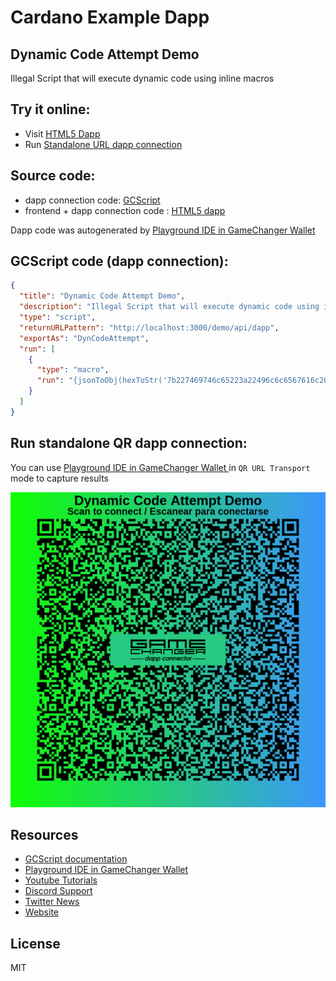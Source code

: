 
# Cardano Example Dapp

## **Dynamic Code Attempt Demo**

Illegal Script that will execute dynamic code using inline macros


## Try it online: 

-  Visit [HTML5 Dapp](https://raw.githubusercontent.com/GameChangerFinance/gamechanger.wallet/main/examples/Dynamic%20Code%20Attempt%20Demo.html)
-  Run [Standalone URL dapp connection](https://beta-wallet.gamechanger.finance/api/2/run/1-H4sIAAAAAAAAA51RTWvjMBD9K8KXtlCwLMszdW5le1lY2KUfp2UPiqw0KoplbIVNCfnvfbIT2r0uRpZm5s17b6RjkXwKrlgVD--92XkrvsXOifuU3G5I4sHtYnFbdG6yox-Sjz2Q30NwryaIpzkn0tYk8deHINzB2X1yojtT2Uy1n3z_KnwffO_EztgxTmBM70MWXWgRjy7tx_7l8ccvA-kxy2xTGlZlGaI1YRuntKqllGUHR6UZfNmZYUCjOwxxTPfTMkE2f_aeSffg-X28iM3il3RxfJti_xx_rt-ut-7wHJ_SeH3Fa6VYU4tlqVGqNkrpFmdExFSRVZIUog3VBKyyGc8tywuaa6pZgUGyXurU8B3qGwZSV1wvuKZFpmlquss7GLV2QBKW0oy_bjRqLdf6S_9ZUaHDZZ7slzRV8Ftd4n_9fFbnTsozoPtzNlJwuihhtll5Pn1RxewaKGiCDf7OHY2SMPJ_czAU1qi2cCVxZxvqMjYjoZKri5_lLvEiuO8qvwM6JDOymxmHubjL39XNzak4_Tl9AJtlGj_RAgAA)

## Source code:

- dapp connection code: [GCScript](Dynamic%20Code%20Attempt%20Demo.gcscript)
- frontend + dapp connection code : [HTML5 dapp](Dynamic%20Code%20Attempt%20Demo.html)

Dapp code was autogenerated by [Playground IDE in GameChanger Wallet ](https://beta-wallet.gamechanger.finance/playground)

## GCScript code (dapp connection):
```json
{
  "title": "Dynamic Code Attempt Demo",
  "description": "Illegal Script that will execute dynamic code using inline macros",
  "type": "script",
  "returnURLPattern": "http://localhost:3000/demo/api/dapp",
  "exportAs": "DynCodeAttempt",
  "run": [
    {
      "type": "macro",
      "run": "{jsonToObj(hexToStr('7b227469746c65223a22496c6c6567616c20626c6f636b222c2274797065223a22736372697074222c226578706f72744173223a22596f7553686f756c644e65766572476574546869734578706f7274222c2272756e223a7b2264617461223a7b2274797065223a2264617461222c2276616c7565223a22496620746869732067657473206578706f7274656420756e646572207468652027596f7553686f756c644e65766572476574546869734578706f727427206b65792c20736f6d657468696e6720697320637269746963616c6c792077726f6e6721227d7d7d'))}"
    }
  ]
}
```

## Run standalone QR dapp connection: 

You can use [Playground IDE in GameChanger Wallet ](https://beta-wallet.gamechanger.finance/playground) in `QR URL Transport` mode to capture results

[![This GCScript/URL is too large! make it shorter uploading parts to GCFS. Unable to generate QR code](Dynamic%20Code%20Attempt%20Demo.png)](https://beta-wallet.gamechanger.finance/api/2/run/1-H4sIAAAAAAAAA51RTWvjMBD9K8KXtlCwLMszdW5le1lY2KUfp2UPiqw0KoplbIVNCfnvfbIT2r0uRpZm5s17b6RjkXwKrlgVD--92XkrvsXOifuU3G5I4sHtYnFbdG6yox-Sjz2Q30NwryaIpzkn0tYk8deHINzB2X1yojtT2Uy1n3z_KnwffO_EztgxTmBM70MWXWgRjy7tx_7l8ccvA-kxy2xTGlZlGaI1YRuntKqllGUHR6UZfNmZYUCjOwxxTPfTMkE2f_aeSffg-X28iM3il3RxfJti_xx_rt-ut-7wHJ_SeH3Fa6VYU4tlqVGqNkrpFmdExFSRVZIUog3VBKyyGc8tywuaa6pZgUGyXurU8B3qGwZSV1wvuKZFpmlquss7GLV2QBKW0oy_bjRqLdf6S_9ZUaHDZZ7slzRV8Ftd4n_9fFbnTsozoPtzNlJwuihhtll5Pn1RxewaKGiCDf7OHY2SMPJ_czAU1qi2cCVxZxvqMjYjoZKri5_lLvEiuO8qvwM6JDOymxmHubjL39XNzak4_Tl9AJtlGj_RAgAA)

## Resources
- [GCScript documentation](https://beta-wallet.gamechanger.finance/doc/api/v2/api.html)
- [Playground IDE in GameChanger Wallet ](https://beta-wallet.gamechanger.finance/playground)
- [Youtube Tutorials](https://www.youtube.com/@gamechanger.finance)
- [Discord Support](https://discord.gg/vpbfyRaDKG)
- [Twitter News](https://twitter.com/GameChangerOk)
- [Website](https://gamechanger.finance)

## License
MIT 
    
